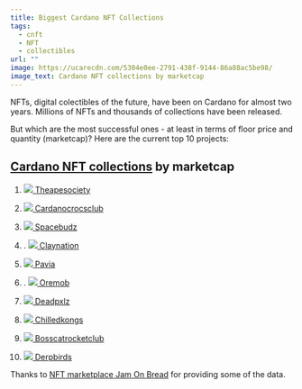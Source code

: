 ```yaml
---
title: Biggest Cardano NFT Collections
tags:
  - cnft
  - NFT
  - collectibles
url: ""
image: https://ucarecdn.com/5304e0ee-2791-438f-9144-86a88ac5be98/
image_text: Cardano NFT collections by marketcap
---
```


NFTs, digital colectibles of the future, have been on Cardano for almost two years. Millions of NFTs and thousands of collections have been released.

But which are the most successful ones - at least in terms of floor price and quantity (marketcap)? Here are the current top 10 projects:

## [Cardano NFT collections](https://cexplorer.io/collection) by marketcap

1.   [![](https://nft.cexplorer.io/2/5/1/b/d/asset13dmfw0tc7q6xhqnrj8jcndu9y0jcekz4gryxwv.png) Theapesociety](https://cexplorer.io/policy/dac355946b4317530d9ec0cb142c63a4b624610786c2a32137d78e25)
    
2.   [![](https://nft.cexplorer.io/a/c/6/2/7/asset16364hsx4xp6djy2j2l565klgzqrk0j4908nzsy.png) Cardanocrocsclub](https://cexplorer.io/policy/aa19d5f5ae9b6c93c8e278851194553ddd4789d77f86d3ad2f7480d8)
    
3.   [![](https://nft.cexplorer.io/2/5/9/1/0/asset1nxm9jlypf5j0sp926xshamwxkceaey5a85ej04.png) Spacebudz](https://cexplorer.io/policy/d5e6bf0500378d4f0da4e8dde6becec7621cd8cbf5cbb9b87013d4cc)
    
4.  . [![](https://nft.cexplorer.io/5/5/f/5/4/asset14pm7d5k9xtgeu87g7skz8sqvxjkepwsysdmvcg.png) Claynation](https://cexplorer.io/policy/40fa2aa67258b4ce7b5782f74831d46a84c59a0ff0c28262fab21728)
    
5.   [![](https://nft.cexplorer.io/2/b/d/7/0/asset1gqvunkdee2xdgypcvf3yl2pt7wu93kj6qkjnxt.png) Pavia](https://cexplorer.io/policy/4bf184e01e0f163296ab253edd60774e2d34367d0e7b6cbc689b567d)
    
6.  . [![](https://nft.cexplorer.io/b/3/d/5/d/asset1w8xjw347cv5ywd6xwkdv0zl2chwt5fq0ugq4l9.png) Oremob](https://cexplorer.io/policy/062b1da3d344c1e6208ef908b2d308201e7ff6bcfddf0f606249817f)
    
7.   [![](https://nft.cexplorer.io/8/4/4/7/5/asset1k0hwhyr4x2qsuz87xdvlk82twpmey5ncgawswk.png) Deadpxlz](https://cexplorer.io/policy/1ec85dcee27f2d90ec1f9a1e4ce74a667dc9be8b184463223f9c9601)
    
8.   [![](https://nft.cexplorer.io/c/9/d/c/d/asset15dgsmqh88z069g39uusn80y3rrwkfqj6ume2x2.png) Chilledkongs](https://cexplorer.io/policy/c56d4cceb8a8550534968e1bf165137ca41e908d2d780cc1402079bd)
    
9.   [![](https://nft.cexplorer.io/0/d/5/a/0/asset18dzjjrgy8qcneat02v3lkm3u65s4csvmvh7jqp.png) Bosscatrocketclub](https://cexplorer.io/policy/c364930bd612f42e14d156e1c5410511e77f64cab8f2367a9df544d1)
    
10.   [![](https://nft.cexplorer.io/d/3/7/2/5/asset1vn350x2y6pz3lr0rpt3zupkvjugn754kq0c72u.png) Derpbirds](https://cexplorer.io/policy/b92f6473f18d4b78733d022fd89f3cacc1484fab6eddfd3c5d4b9494)
    

Thanks to [NFT marketplace Jam On Bread](https://jamonbread.io/) for providing some of the data.
